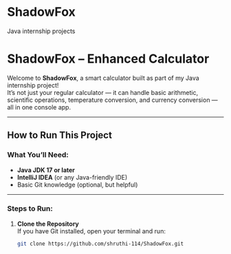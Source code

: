 # ShadowFox
Java internship projects

#  ShadowFox – Enhanced Calculator

Welcome to **ShadowFox**, a smart calculator built as part of my Java internship project!  
It’s not just your regular calculator — it can handle basic arithmetic, scientific operations, temperature conversion, and currency conversion — all in one console app.

---

##  How to Run This Project

###  What You’ll Need:

- **Java JDK 17 or later**
- **IntelliJ IDEA** (or any Java-friendly IDE)
- Basic Git knowledge (optional, but helpful)

---

###  Steps to Run:

1. **Clone the Repository**  
If you have Git installed, open your terminal and run:

   ```bash
   git clone https://github.com/shruthi-114/ShadowFox.git

